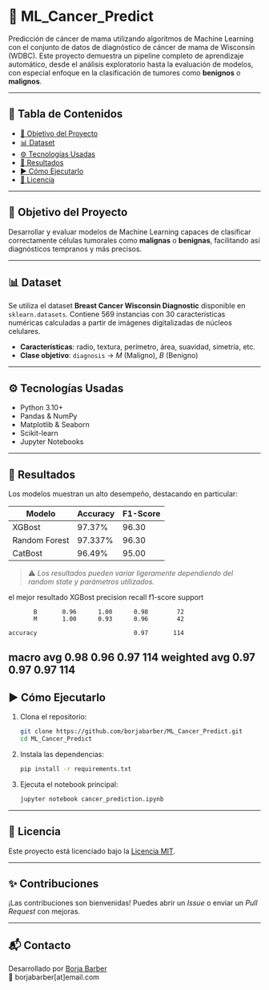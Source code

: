 
# 🧬 ML_Cancer_Predict

Predicción de cáncer de mama utilizando algoritmos de Machine Learning con el conjunto de datos de diagnóstico de cáncer de mama de Wisconsin (WDBC). Este proyecto demuestra un pipeline completo de aprendizaje automático, desde el análisis exploratorio hasta la evaluación de modelos, con especial enfoque en la clasificación de tumores como **benignos** o **malignos**.

---

## 📌 Tabla de Contenidos

- [🧠 Objetivo del Proyecto](#-objetivo-del-proyecto)
- [📊 Dataset](#-dataset)
- [⚙️ Tecnologías Usadas](#️-tecnologías-usadas)
- [🧪 Resultados](#-resultados)
- [▶️ Cómo Ejecutarlo](#️-cómo-ejecutarlo)
- [📄 Licencia](#-licencia)

---

## 🧠 Objetivo del Proyecto

Desarrollar y evaluar modelos de Machine Learning capaces de clasificar correctamente células tumorales como **malignas** o **benignas**, facilitando así diagnósticos tempranos y más precisos.

---

## 📊 Dataset

Se utiliza el dataset **Breast Cancer Wisconsin Diagnostic** disponible en `sklearn.datasets`. Contiene 569 instancias con 30 características numéricas calculadas a partir de imágenes digitalizadas de núcleos celulares.

- **Características**: radio, textura, perímetro, área, suavidad, simetría, etc.
- **Clase objetivo**: `diagnosis` → *M* (Maligno), *B* (Benigno)

---

## ⚙️ Tecnologías Usadas

- Python 3.10+
- Pandas & NumPy
- Matplotlib & Seaborn
- Scikit-learn
- Jupyter Notebooks

---

## 🧪 Resultados

Los modelos muestran un alto desempeño, destacando en particular:

| Modelo       | Accuracy | F1-Score |
|--------------|----------|----------|
| XGBost | 97.37%    | 96.30     |
| Random Forest| 97.337%    | 96.30     |
| CatBost          | 96.49%    | 95.00     |

> ⚠️ *Los resultados pueden variar ligeramente dependiendo del random state y parámetros utilizados.*

el mejor resultado XGBost
           precision    recall  f1-score   support

           B       0.96      1.00      0.98        72
           M       1.00      0.93      0.96        42

    accuracy                           0.97       114
   macro avg       0.98      0.96      0.97       114
weighted avg       0.97      0.97      0.97       114
---

## ▶️ Cómo Ejecutarlo

1. Clona el repositorio:

   ```bash
   git clone https://github.com/borjabarber/ML_Cancer_Predict.git
   cd ML_Cancer_Predict
   ```

2. Instala las dependencias:

   ```bash
   pip install -r requirements.txt
   ```

3. Ejecuta el notebook principal:

   ```bash
   jupyter notebook cancer_prediction.ipynb
   ```

---

## 📄 Licencia

Este proyecto está licenciado bajo la [Licencia MIT](LICENSE).

---

## ✨ Contribuciones

¡Las contribuciones son bienvenidas! Puedes abrir un *Issue* o enviar un *Pull Request* con mejoras.

---

## 📬 Contacto

Desarrollado por [Borja Barber](https://github.com/borjabarber)  
📧 borjabarber[at]email.com

